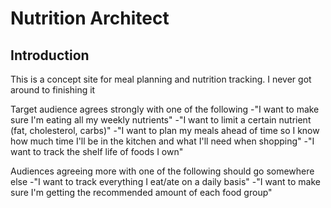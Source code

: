 Nutrition Architect
=======================

Introduction
------------
This is a concept site for meal planning and nutrition tracking. I never got around to finishing it

Target audience agrees strongly with one of the following
-"I want to make sure I'm eating all my weekly nutrients" 
-"I want to limit a certain nutrient (fat, cholesterol, carbs)" 
-"I want to plan my meals ahead of time so I know how much time I'll be in the kitchen and what I'll need when shopping" 
-"I want to track the shelf life of foods I own" 

Audiences agreeing more with one of the following should go somewhere else
-"I want to track everything I eat/ate on a daily basis"
-"I want to make sure I'm getting the recommended amount of each food group"
